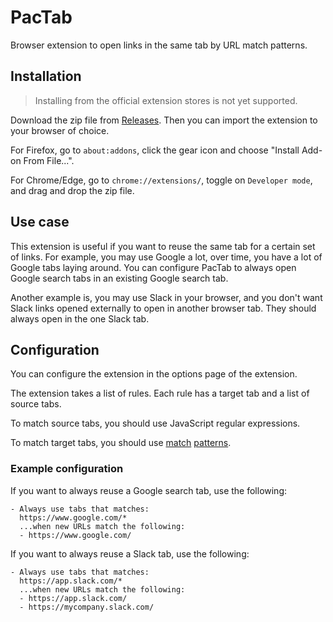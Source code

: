 # PacTab

Browser extension to open links in the same tab by URL match patterns.

## Installation

> Installing from the official extension stores is not yet supported.

Download the zip file from [Releases](https://github.com/z11i/PacTab/releases). Then you can import the extension to your browser of choice.

For Firefox, go to `about:addons`, click the gear icon and choose "Install Add-on From File...".

For Chrome/Edge, go to `chrome://extensions/`, toggle on `Developer mode`, and drag and drop the zip file.

## Use case

This extension is useful if you want to reuse the same tab for a certain set of links. For example, you may use Google a lot, over time, you have a lot of Google tabs laying around. You can configure PacTab to always open Google search tabs in an existing Google search tab.

Another example is, you may use Slack in your browser, and you don't want Slack links opened externally to open in another browser tab. They should always open in the one Slack tab.

## Configuration

You can configure the extension in the options page of the extension.

The extension takes a list of rules. Each rule has a target tab and a list of source tabs.

To match source tabs, you should use JavaScript regular expressions.

To match target tabs, you should use [match](https://developer.mozilla.org/en-US/docs/Mozilla/Add-ons/WebExtensions/Match_patterns) [patterns](https://developer.chrome.com/extensions/match_patterns).

### Example configuration

If you want to always reuse a Google search tab, use the following:

```
- Always use tabs that matches:
  https://www.google.com/*
  ...when new URLs match the following:
  - https://www.google.com/
```

If you want to always reuse a Slack tab, use the following:

```
- Always use tabs that matches:
  https://app.slack.com/*
  ...when new URLs match the following:
  - https://app.slack.com/
  - https://mycompany.slack.com/
```
